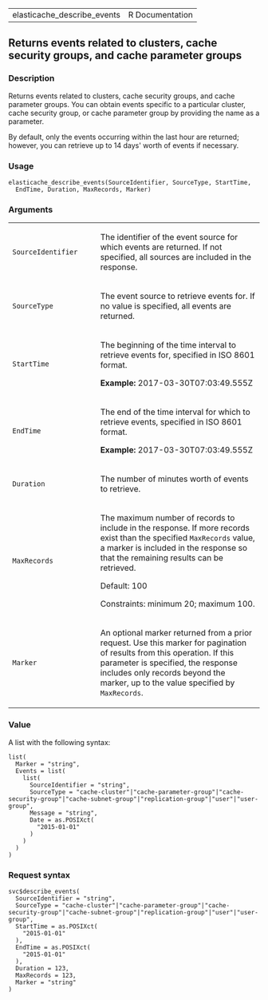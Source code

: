 <table style="width: 100%;">
<tbody>
<tr class="odd">
<td>elasticache_describe_events</td>
<td style="text-align: right;">R Documentation</td>
</tr>
</tbody>
</table>

## Returns events related to clusters, cache security groups, and cache parameter groups

### Description

Returns events related to clusters, cache security groups, and cache
parameter groups. You can obtain events specific to a particular
cluster, cache security group, or cache parameter group by providing the
name as a parameter.

By default, only the events occurring within the last hour are returned;
however, you can retrieve up to 14 days' worth of events if necessary.

### Usage

    elasticache_describe_events(SourceIdentifier, SourceType, StartTime,
      EndTime, Duration, MaxRecords, Marker)

### Arguments

<table>
<colgroup>
<col style="width: 35%" />
<col style="width: 65%" />
</colgroup>
<tbody>
<tr class="odd">
<td><code
id="elasticache_describe_events_:_SourceIdentifier">SourceIdentifier</code></td>
<td><p>The identifier of the event source for which events are returned.
If not specified, all sources are included in the response.</p></td>
</tr>
<tr class="even">
<td><code
id="elasticache_describe_events_:_SourceType">SourceType</code></td>
<td><p>The event source to retrieve events for. If no value is
specified, all events are returned.</p></td>
</tr>
<tr class="odd">
<td><code
id="elasticache_describe_events_:_StartTime">StartTime</code></td>
<td><p>The beginning of the time interval to retrieve events for,
specified in ISO 8601 format.</p>
<p><strong>Example:</strong> 2017-03-30T07:03:49.555Z</p></td>
</tr>
<tr class="even">
<td><code id="elasticache_describe_events_:_EndTime">EndTime</code></td>
<td><p>The end of the time interval for which to retrieve events,
specified in ISO 8601 format.</p>
<p><strong>Example:</strong> 2017-03-30T07:03:49.555Z</p></td>
</tr>
<tr class="odd">
<td><code
id="elasticache_describe_events_:_Duration">Duration</code></td>
<td><p>The number of minutes worth of events to retrieve.</p></td>
</tr>
<tr class="even">
<td><code
id="elasticache_describe_events_:_MaxRecords">MaxRecords</code></td>
<td><p>The maximum number of records to include in the response. If more
records exist than the specified <code>MaxRecords</code> value, a marker
is included in the response so that the remaining results can be
retrieved.</p>
<p>Default: 100</p>
<p>Constraints: minimum 20; maximum 100.</p></td>
</tr>
<tr class="odd">
<td><code id="elasticache_describe_events_:_Marker">Marker</code></td>
<td><p>An optional marker returned from a prior request. Use this marker
for pagination of results from this operation. If this parameter is
specified, the response includes only records beyond the marker, up to
the value specified by <code>MaxRecords</code>.</p></td>
</tr>
</tbody>
</table>

### Value

A list with the following syntax:

    list(
      Marker = "string",
      Events = list(
        list(
          SourceIdentifier = "string",
          SourceType = "cache-cluster"|"cache-parameter-group"|"cache-security-group"|"cache-subnet-group"|"replication-group"|"user"|"user-group",
          Message = "string",
          Date = as.POSIXct(
            "2015-01-01"
          )
        )
      )
    )

### Request syntax

    svc$describe_events(
      SourceIdentifier = "string",
      SourceType = "cache-cluster"|"cache-parameter-group"|"cache-security-group"|"cache-subnet-group"|"replication-group"|"user"|"user-group",
      StartTime = as.POSIXct(
        "2015-01-01"
      ),
      EndTime = as.POSIXct(
        "2015-01-01"
      ),
      Duration = 123,
      MaxRecords = 123,
      Marker = "string"
    )
